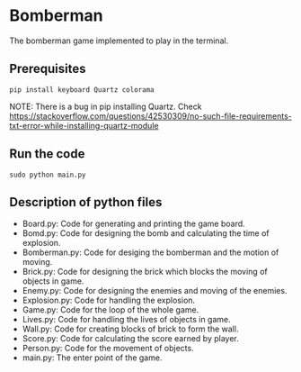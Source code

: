 # Bomberman

The bomberman game implemented to play in the terminal.

## Prerequisites

```
pip install keyboard Quartz colorama
```

NOTE: There is a bug in pip installing Quartz.
Check https://stackoverflow.com/questions/42530309/no-such-file-requirements-txt-error-while-installing-quartz-module

## Run the code

```
sudo python main.py
```

## Description of python files 

- Board.py: Code for generating and printing the game board.
- Bomd.py: Code for designing the bomb and calculating the time of explosion.
- Bomberman.py: Code for desiging the bomberman and the motion of moving.
- Brick.py: Code for designing the brick which blocks the moving of objects in game.
- Enemy.py: Code for designing the enemies and moving of the enemies.
- Explosion.py: Code for handling the explosion.
- Game.py: Code for the loop of the whole game.
- Lives.py: Code for handling the lives of objects in game.
- Wall.py: Code for creating blocks of brick to form the wall.
- Score.py: Code for calculating the score earned by player.
- Person.py: Code for the movement of objects.
- main.py: The enter point of the game.

